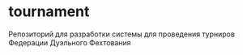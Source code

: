 # tournament
Репозиторий для разработки системы для проведения турниров Федерации Дуэльного Фехтования
